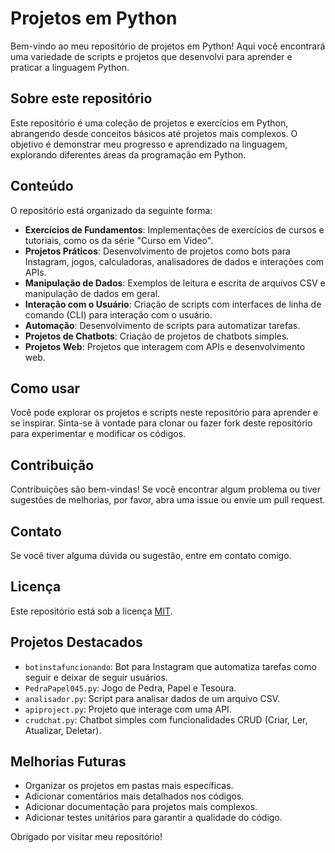# Projetos em Python

Bem-vindo ao meu repositório de projetos em Python! Aqui você encontrará uma variedade de scripts e projetos que desenvolvi para aprender e praticar a linguagem Python.

## Sobre este repositório

Este repositório é uma coleção de projetos e exercícios em Python, abrangendo desde conceitos básicos até projetos mais complexos. O objetivo é demonstrar meu progresso e aprendizado na linguagem, explorando diferentes áreas da programação em Python.

## Conteúdo

O repositório está organizado da seguinte forma:

* **Exercícios de Fundamentos**: Implementações de exercícios de cursos e tutoriais, como os da série "Curso em Vídeo".
* **Projetos Práticos**: Desenvolvimento de projetos como bots para Instagram, jogos, calculadoras, analisadores de dados e interações com APIs.
* **Manipulação de Dados**: Exemplos de leitura e escrita de arquivos CSV e manipulação de dados em geral.
* **Interação com o Usuário**: Criação de scripts com interfaces de linha de comando (CLI) para interação com o usuário.
* **Automação**: Desenvolvimento de scripts para automatizar tarefas.
* **Projetos de Chatbots**: Criação de projetos de chatbots simples.
* **Projetos Web**: Projetos que interagem com APIs e desenvolvimento web.

## Como usar

Você pode explorar os projetos e scripts neste repositório para aprender e se inspirar. Sinta-se à vontade para clonar ou fazer fork deste repositório para experimentar e modificar os códigos.

## Contribuição

Contribuições são bem-vindas! Se você encontrar algum problema ou tiver sugestões de melhorias, por favor, abra uma issue ou envie um pull request.

## Contato

Se você tiver alguma dúvida ou sugestão, entre em contato comigo.

## Licença

Este repositório está sob a licença [MIT](https://opensource.org/licenses/MIT).

## Projetos Destacados

* `botinstafuncionando`: Bot para Instagram que automatiza tarefas como seguir e deixar de seguir usuários.
* `PedraPapel045.py`: Jogo de Pedra, Papel e Tesoura.
* `analisador.py`: Script para analisar dados de um arquivo CSV.
* `apiproject.py`: Projeto que interage com uma API.
* `crudchat.py`: Chatbot simples com funcionalidades CRUD (Criar, Ler, Atualizar, Deletar).

## Melhorias Futuras

* Organizar os projetos em pastas mais específicas.
* Adicionar comentários mais detalhados nos códigos.
* Adicionar documentação para projetos mais complexos.
* Adicionar testes unitários para garantir a qualidade do código.

Obrigado por visitar meu repositório!
